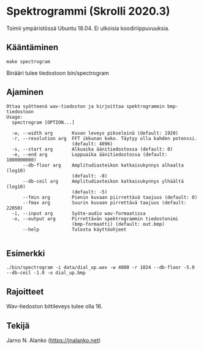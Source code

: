 # Spektrogrammi (Skrolli 2020.3)

Toimii ympäristössä Ubuntu 18.04. Ei ulkoisia koodiriippuvuuksia.

## Kääntäminen

```
make spectrogram
```

Binääri tulee tiedostoon bin/spectrogram

## Ajaminen

```
Ottaa syötteenä wav-tiedoston ja kirjoittaa spektrogrammin bmp-tiedostoon
Usage:
  spectrogram [OPTION...]

  -w, --width arg       Kuvan leveys pikseleinä (default: 1920)
  -r, --resolution arg  FFT ikkunan koko. Täytyy olla kahden potenssi.
                        (default: 4096)
  -s, --start arg       Alkuaika äänitiedostossa (default: 0)
  -e, --end arg         Loppuaika äänitiedostossa (default: 1000000000)
      --db-floor arg    Amplitudiasteikon katkaisukynnys alhaalta (log10)
                        (default: -8)
      --db-ceil arg     Amplitudiasteikon katkaisukynnys ylhäältä (log10)
                        (default: -5)
      --fmin arg        Pienin kuvaan piirrettävä taajuus (default: 0)
      --fmax arg        Suurin kuvaan pirrettävä taajuus (default: 22050)
  -i, --input arg       Syöte-audio wav-formaatissa
  -o, --output arg      Pirrettävän spektrogrammin tiedostonimi
                        (bmp-formaatti) (default: out.bmp)
      --help            Tulosta käyttöohjeet


```

## Esimerkki

```
./bin/spectrogram -i data/dial_up.wav -w 4000 -r 1024 --db-floor -5.0 --db-ceil -1.0 -o dial_up.bmp
```

## Rajoitteet

Wav-tiedoston bittileveys tulee olla 16.

## Tekijä

Jarno N. Alanko (https://jnalanko.net)